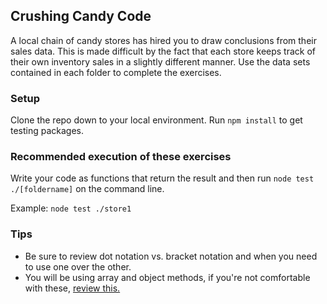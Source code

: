 ## Crushing Candy Code

A local chain of candy stores has hired you to draw conclusions from their sales data. This is made difficult by the fact that each store keeps track of their own inventory sales in a slightly different manner. Use the data sets contained in each folder to complete the exercises.

### Setup
Clone the repo down to your local environment. Run `npm install` to get testing packages.

### Recommended execution of these exercises
Write your code as functions that return the result and then run ```node test ./[foldername]``` on the command line.

Example: `node test ./store1`

### Tips
* Be sure to review dot notation vs. bracket notation and when you need to use one over the other.
* You will be using array and object methods, if you're not comfortable with these, [review this.](https://github.com/robhaj/js-array-and-string-manipulation)
